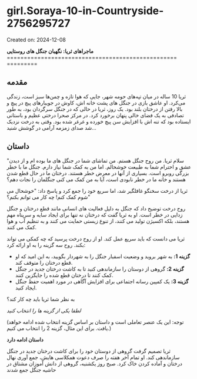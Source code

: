 # girl.Soraya-10-in-Countryside-2756295727

Created on: 2024-12-08

**ماجراهای ثریا: نگهبان جنگل های روستایی**
================================================== =========

**مقدمه**
---------------

ثریا 10 ساله در میان تپه‌های حومه شهر، جایی که هوا تازه و چمن‌ها سبز است، زندگی می‌کرد. او عاشق بازی در جنگل های پشت خانه اش، کاوش در جویبارهای پیچ در پیچ و بالا رفتن از درختان بلند بود. یک روز، ثریا در حالی که در جنگل سرگردان بود، به طور تصادفی به یک فضای خالی پنهان برخورد کرد. در مرکز صحرا درختی عظیم و باستانی ایستاده بود که تنه اش با افزایش سن پیچ خورده و غرغر شده بود. وقتی به درخت نزدیک شد صدای زمزمه آرامی در گوشش شنید...

**داستان**
----------

"سلام ثریا. من روح جنگل هستم. من تماشای شما در جنگل های ما بوده ام و از دیدن عشق و احترام شما به طبیعت خوشحالم. اما من به کمک شما نیاز دارم. جنگل ما با خطر بزرگی روبرو است. بسیاری از آنها در معرض خطر هستند. درختان ما در حال قطع شدن هستند و خانه ما در خطر نابودی است، آیا به من کمک می کنی جنگلمان را نجات دهم؟

ثریا از درخت سخنگو غافلگیر شد، اما سریع خود را جمع کرد و پاسخ داد: "خوشحال می شوم کمک کنم! چه کار می توانم بکنم؟"

روح درخت توضیح داد که جنگل به دلیل فعالیت های انسانی مانند قطع درختان و جنگل زدایی در خطر است. او به ثریا گفت که درختان نه تنها برای ایجاد سایه و سرپناه مهم هستند، بلکه اکسیژن تولید می کنند، از تنوع زیستی حمایت می کنند و به تنظیم آب و هوا کمک می کنند.

ثریا می دانست که باید سریع عمل کند. او از روح درخت پرسید که چه کمکی می تواند بکند. روح سه گزینه را به او ارائه کرد:

* **گزینه 1:** به شهر بروید و وضعیت اسفبار جنگل را به شهردار بگویید، به این امید که او قطع درختان را متوقف کند.
* **گزینه 2:** گروهی از دوستان را سازماندهی کنید تا به کاشت درختان جدید در جنگل کمک کنند تا درختان قطع شده را جایگزین کنند.
* **گزینه 3:** یک کمپین رسانه اجتماعی برای افزایش آگاهی در مورد اهمیت حفظ جنگل ایجاد کنید.

به نظر شما ثریا باید چه کار کند؟

*لطفا یکی از گزینه ها را انتخاب کنید*

(توجه: این یک عنصر تعاملی است و داستان بر اساس گزینه انتخاب شده ادامه خواهد یافت. برای این مثال، گزینه 2 را انتخاب می کنیم.)

**داستان ادامه دارد**

ثریا تصمیم گرفت گروهی از دوستان خود را برای کاشت درختان جدید در جنگل سازماندهی کند. او تمام آخر هفته را صرف دعوت همکلاسی هایش، جمع آوری نهال درختان و آماده کردن خاک کرد. صبح روز یکشنبه، گروهی از دانش آموزان مشتاق در حاشیه جنگل جمع شدند
